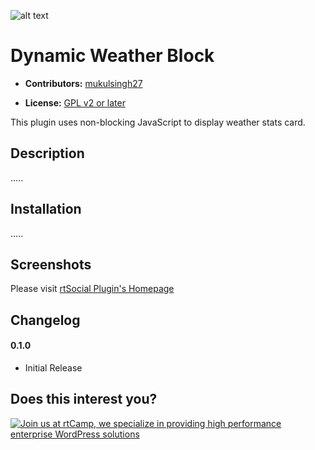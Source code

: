 ![alt text](https://ibb.co/b2Q4wsR)

# Dynamic Weather Block #

* **Contributors:** [mukulsingh27](https://profiles.wordpress.org/mukulsingh27/)

* **License:** [GPL v2 or later]( http://www.gnu.org/licenses/gpl-2.0.html)


This plugin uses non-blocking JavaScript to display weather stats card.

## Description ##
.....

## Installation ##
.....

## Screenshots ##
Please visit [rtSocial Plugin's Homepage](https://wordpress.org/plugins/rtsocial/)

## Changelog ##

#### 0.1.0 ####
* Initial Release

## Does this interest you?

<a href="https://rtcamp.com/"><img src="https://rtcamp.com/wp-content/uploads/2019/04/github-banner@2x.png" alt="Join us at rtCamp, we specialize in providing high performance enterprise WordPress solutions"></a>

